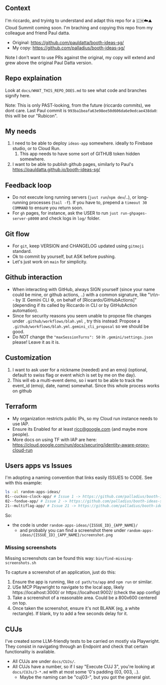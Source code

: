 ## Context

I'm riccardo, and tryintg to understand and adapt this repo for a 🇨🇭☁️⛰️ Cloud Summit coming soon.
I'm braching and copying this repo from my colleague and friend Paul datta.

* Original: https://github.com/pauldatta/booth-ideas-sg/
* My copy: https://github.com/palladius/booth-ideas-sg/

Note I don't want to use PRs against the original, my copy will extend and grew above the original Paul Datta version.

## Repo explaination

Look at `docs/WHAT_THIS_REPO_DOES.md` to see what code and branches signify here.

Note: This is only PAST-looking, from the future (riccardo commits), we dont care. Last Paul commit is `993ba1beafa63e98ee50d606da6e9edcae438da0`: this will be our "Rubicon".

## My needs

1. I need to be able to deploy `ideas-app` somewhere. ideally to Firebase studio, or to Cloud Run.
   1. This app needs to have some sort of GITHUB token hidden somewhere.
2. I want to be able to publish github pages, similarly to Paul's https://pauldatta.github.io/booth-ideas-sg/


## Feedback loop

* Do not execute long running servers (`just run`/`npm dev`/..), or long-running processes (`tail -f`). If you have to, prepend a `timeout 30 COMMAND` to ensure you return soon.
* For `gh` pages, for instance, ask the USER to run `just run-ghpages-server-p8000` and check logs in `log/` folder.

## Git flow

* For `git`, keep VERSION and CHANGELOG updated using `gitmoji` standard.
* Ok to commit by yourself, but ASK before pushing.
* Let's just work on `main` for simplicity.

## Github interaction

* When interacting with GitHub, always SIGN yourself (since your name could be mine, or github actions, ..) with a common signature, like "\n\n-- by ♊️ Gemini CLI ⚙️, on behalf of [Riccardo/GitHubActions]" (depending if its called by Riccardo in CLI or by GitHubAction automation).
* Since for security reasons you seem unable to propose file changes under `.github/workflows/blah.yml` , try this instead: Propose a  `.github/workflows/blah.yml.gemini_cli_proposal` so we should be good.
* Do NOT change the `"maxSessionTurns": 50` in `.gemini/settings.json` please! Leave it as it is.

## Customization

1. I want to ask user for a nickname (needed) and an emoji (optional, default to swiss flag or event which is set by me on the day).
2. This will eb a multi-event demo, so i want to be able to track the event_id (emoji, date, name) somewhat. Since this whole process works on github

## Terraform

* My organization restricts public IPs, so my Cloud run instance needs to use IAP.
* Ensure its Enabled for at least ricc@google.com (and maybe more people).
* More docs on using TF with IAP are here: https://cloud.google.com/run/docs/securing/identity-aware-proxy-cloud-run

## Users apps vs Issues

I'm adopting a naming convention that links easily ISSUES to CODE. See with this example:

```bash
ls -al random-apps-ideas/
01--cuckoo-clock-app/ # Issue 1 -> https://github.com/palladius/booth-ideas-sg/issues/1 has the cuckoo-clock-app idea
02--fondue-app/ # Issue 2 -> https://github.com/palladius/booth-ideas-sg/issues/2 has the fondue idea
21--multiflag-app/ # Issue 21 -> https://github.com/palladius/booth-ideas-sg/issues/21 has the multiflag app idea
```

So:
* the code is under `random-apps-ideas/{ISSUE_ID}_{APP_NAME}/`
  * and probably you can find a screenshot there under `random-apps-ideas/{ISSUE_ID}_{APP_NAME}/screenshot.png`

### Missing screenshots

Missing screenshots can be found this way: `bin/find-missing-screenshots.sh`

To capture a screenshot of an application, just do this:

1. Ensure the app is running, like `cd path/to/app` and `npm run` or similar.
2. USe MCP Playwright to navigate to the local app, likely https://localhost:3000/ or https://localhost:9002/ (check the app config)
3. Take a screenshot of a reasonable area. Could be a 800x600 centered on top.
4. Once taken the screenshot, ensure it's not BLANK (eg, a white rectangle). If blank, try to add a few seconds delay for it.

## CUJs

I've created some LLM-friendly tests to be carried on mostly via Playwright.
They consist in navigating through an Endpoint and check that certain functionality is available.

* All CUJs are under `docs/CUJs/`.
* All CUJs have a number, so if I say "Execute CUJ 3", you're looking at `docs/CUJs/3-*.md` with at most some '0's padding (03, 003, ..).
  * Maybe the naming can be "cuj03-", but you got the general gist.
